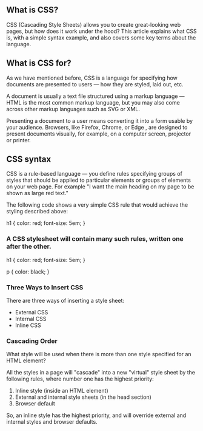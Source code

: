 ## What is CSS?
CSS (Cascading Style Sheets) allows you to create great-looking web pages, but how does it work under the hood? This article explains what CSS is, with a simple syntax example, and also covers some key terms about the language.

## What is CSS for?
As we have mentioned before, CSS is a language for specifying how documents are presented to users — how they are styled, laid out, etc.

A document is usually a text file structured using a markup language — HTML is the most common markup language, but you may also come across other markup languages such as SVG or XML.

Presenting a document to a user means converting it into a form usable by your audience. Browsers, like Firefox, Chrome, or Edge , are designed to present documents visually, for example, on a computer screen, projector or printer.

## CSS syntax
CSS is a rule-based language — you define rules specifying groups of styles that should be applied to particular elements or groups of elements on your web page. For example "I want the main heading on my page to be shown as large red text."

The following code shows a very simple CSS rule that would achieve the styling described above:

h1 {
    color: red;
    font-size: 5em;
}

### A CSS stylesheet will contain many such rules, written one after the other.

h1 {
    color: red;
    font-size: 5em;
}

p {
    color: black;
}

### Three Ways to Insert CSS
There are three ways of inserting a style sheet:

* External CSS
* Internal CSS
* Inline CSS

### Cascading Order
What style will be used when there is more than one style specified for an HTML element?

All the styles in a page will "cascade" into a new "virtual" style sheet by the following rules, where number one has the highest priority:

1. Inline style (inside an HTML element)
2. External and internal style sheets (in the head section)
3. Browser default

So, an inline style has the highest priority, and will override external and internal styles and browser defaults.


